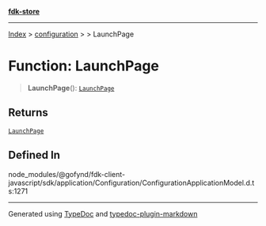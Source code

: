 [**fdk-store**](../../../README.md)
***

[Index](../../../API.md) > [configuration](../../README.md) > [<internal>](../README.md) > LaunchPage

# Function: LaunchPage

> **LaunchPage**(): [`LaunchPage`](../type-aliases/type-alias.LaunchPage.md)

## Returns

[`LaunchPage`](../type-aliases/type-alias.LaunchPage.md)

## Defined In

node\_modules/@gofynd/fdk-client-javascript/sdk/application/Configuration/ConfigurationApplicationModel.d.ts:1271

***
Generated using [TypeDoc](https://typedoc.org/) and [typedoc-plugin-markdown](https://www.npmjs.com/package/typedoc-plugin-markdown)
